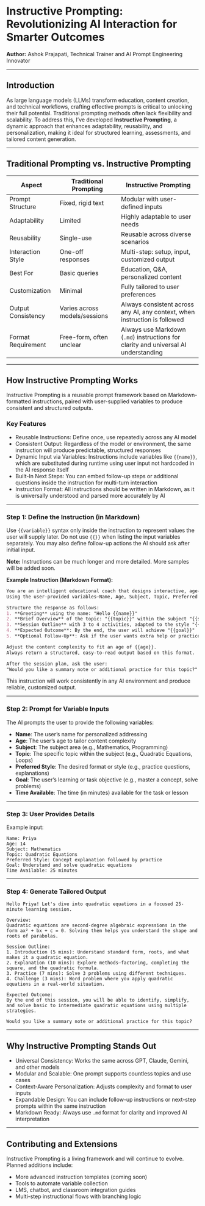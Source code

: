 # Instructive Prompting: Revolutionizing AI Interaction for Smarter Outcomes

**Author:** Ashok Prajapati, Technical Trainer and AI Prompt Engineering Innovator

---

## Introduction

As large language models (LLMs) transform education, content creation, and technical workflows, crafting effective prompts is critical to unlocking their full potential. Traditional prompting methods often lack flexibility and scalability. To address this, I’ve developed **Instructive Prompting**, a dynamic approach that enhances adaptability, reusability, and personalization, making it ideal for structured learning, assessments, and tailored content generation.

---

## Traditional Prompting vs. Instructive Prompting

| Aspect             | Traditional Prompting         | Instructive Prompting                                                               |
| ------------------ | ----------------------------- | ----------------------------------------------------------------------------------- |
| Prompt Structure   | Fixed, rigid text             | Modular with user-defined inputs                                                    |
| Adaptability       | Limited                       | Highly adaptable to user needs                                                      |
| Reusability        | Single-use                    | Reusable across diverse scenarios                                                   |
| Interaction Style  | One-off responses             | Multi-step: setup, input, customized output                                         |
| Best For           | Basic queries                 | Education, Q\&A, personalized content                                               |
| Customization      | Minimal                       | Fully tailored to user preferences                                                  |
| Output Consistency | Varies across models/sessions | Always consistent across any AI, any context, when instruction is followed          |
| Format Requirement | Free-form, often unclear      | Always use Markdown (`.md`) instructions for clarity and universal AI understanding |

---

## How Instructive Prompting Works

Instructive Prompting is a reusable prompt framework based on Markdown-formatted instructions, paired with user-supplied variables to produce consistent and structured outputs.

### Key Features

* Reusable Instructions: Define once, use repeatedly across any AI model
* Consistent Output: Regardless of the model or environment, the same instruction will produce predictable, structured responses
* Dynamic Input via Variables: Instructions include variables like `{{name}}`, which are substituted during runtime using user input not hardcoded in the AI response itself
* Built-In Next Steps: You can embed follow-up steps or additional questions inside the instruction for multi-turn interaction
* Instruction Format: All instructions should be written in Markdown, as it is universally understood and parsed more accurately by AI

---

### Step 1: Define the Instruction (in Markdown)

Use `{{variable}}` syntax only inside the instruction to represent values the user will supply later. Do not use `{{}}` when listing the input variables separately. You may also define follow-up actions the AI should ask after initial input.

**Note:** Instructions can be much longer and more detailed. More samples will be added soon.

**Example Instruction (Markdown Format):**

```md
You are an intelligent educational coach that designs interactive, age-appropriate learning sessions.  
Using the user-provided variables—Name, Age, Subject, Topic, Preferred Style, Goal, and Time Available—generate a customized micro-lesson plan.

Structure the response as follows:
1. **Greeting** using the name: "Hello {{name}}"
2. **Brief Overview** of the topic: "{{topic}}" within the subject "{{subject}}"
3. **Session Outline** with 3 to 4 activities, adapted to the style "{{preferred_style}}" and within the time "{{time_available}}"
4. **Expected Outcome**: By the end, the user will achieve "{{goal}}"
5. **Optional Follow-Up**: Ask if the user wants extra help or practice on "{{topic}}"

Adjust the content complexity to fit an age of {{age}}.
Always return a structured, easy-to-read output based on this format.

After the session plan, ask the user:  
"Would you like a summary note or additional practice for this topic?"
```

This instruction will work consistently in any AI environment and produce reliable, customized output.

---

### Step 2: Prompt for Variable Inputs

The AI prompts the user to provide the following variables:

* **Name**: The user’s name for personalized addressing
* **Age**: The user’s age to tailor content complexity
* **Subject**: The subject area (e.g., Mathematics, Programming)
* **Topic**: The specific topic within the subject (e.g., Quadratic Equations, Loops)
* **Preferred Style**: The desired format or style (e.g., practice questions, explanations)
* **Goal**: The user’s learning or task objective (e.g., master a concept, solve problems)
* **Time Available**: The time (in minutes) available for the task or lesson

---

### Step 3: User Provides Details

Example input:

```
Name: Priya  
Age: 14  
Subject: Mathematics  
Topic: Quadratic Equations  
Preferred Style: Concept explanation followed by practice  
Goal: Understand and solve quadratic equations  
Time Available: 25 minutes  
```

---

### Step 4: Generate Tailored Output

```
Hello Priya! Let's dive into quadratic equations in a focused 25-minute learning session.

Overview:  
Quadratic equations are second-degree algebraic expressions in the form ax² + bx + c = 0. Solving them helps you understand the shape and roots of parabolas.

Session Outline:
1. Introduction (5 mins): Understand standard form, roots, and what makes it a quadratic equation.
2. Explanation (10 mins): Explore methods—factoring, completing the square, and the quadratic formula.
3. Practice (7 mins): Solve 3 problems using different techniques.
4. Challenge (3 mins): Word problem where you apply quadratic equations in a real-world situation.

Expected Outcome:  
By the end of this session, you will be able to identify, simplify, and solve basic to intermediate quadratic equations using multiple strategies.

Would you like a summary note or additional practice for this topic?
```

---

## Why Instructive Prompting Stands Out

* Universal Consistency: Works the same across GPT, Claude, Gemini, and other models
* Modular and Scalable: One prompt supports countless topics and use cases
* Context-Aware Personalization: Adjusts complexity and format to user inputs
* Expandable Design: You can include follow-up instructions or next-step prompts within the same instruction
* Markdown Ready: Always use `.md` format for clarity and improved AI interpretation

---

## Contributing and Extensions

Instructive Prompting is a living framework and will continue to evolve. Planned additions include:

* More advanced instruction templates (coming soon)
* Tools to automate variable collection
* LMS, chatbot, and classroom integration guides
* Multi-step instructional flows with branching logic
